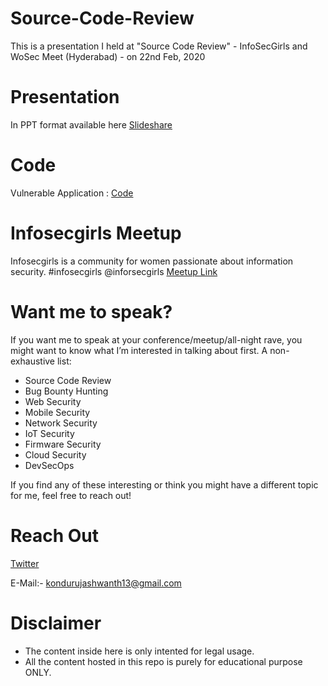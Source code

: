 # Source-Code-Review
This is a presentation I held at "Source Code Review" - InfoSecGirls and WoSec Meet (Hyderabad) - on 22nd Feb, 2020

# Presentation
In PPT format available here [Slideshare](https://www.slideshare.net/KonduruJashwanth1/secure-source-code-info-secgirls-and-wosec-meet-hyderabad)

# Code
Vulnerable Application : [Code](https://github.com/kondurujashwanth/Source-Code-Review/tree/master/Code%20Review%20-%20Sample%20Code)

# Infosecgirls Meetup
Infosecgirls is a community for women passionate about information security. #infosecgirls @inforsecgirls
[Meetup Link](https://www.meetup.com/WoSEC-India-Women-of-Security/events/268575753/)

# Want me to speak?

If you want me to speak at your conference/meetup/all-night rave, you might want to know what I’m interested in talking about first. A non-exhaustive list:

- Source Code Review
- Bug Bounty Hunting
- Web Security
- Mobile Security
- Network Security
- IoT Security
- Firmware Security
- Cloud Security
- DevSecOps

If you find any of these interesting or think you might have a different topic for me, feel free to reach out!

# Reach Out

[Twitter](https://twitter.com/kondurujash)

E-Mail:- kondurujashwanth13@gmail.com

# Disclaimer

- The content inside here is only intented for legal usage.
- All the content hosted in this repo is purely for educational purpose ONLY.

 
